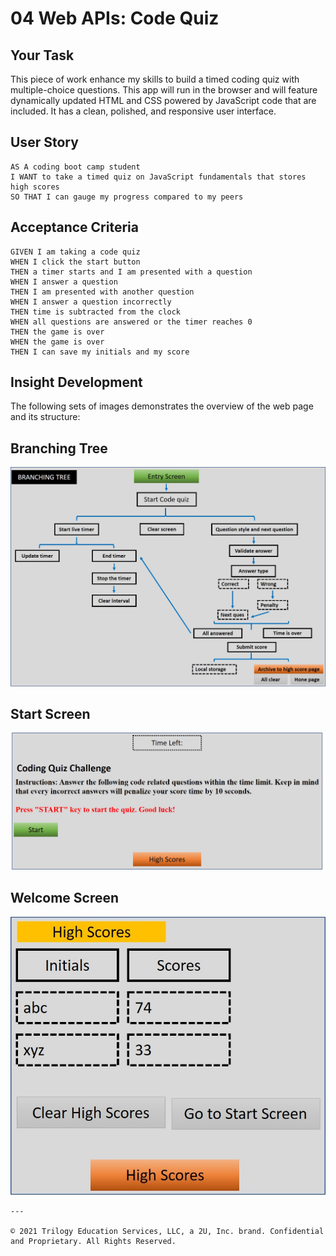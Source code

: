 # 04 Web APIs: Code Quiz

## Your Task

This piece of work enhance my skills to build a timed coding quiz with multiple-choice questions. This app will run in the browser and will feature dynamically updated HTML and CSS powered by JavaScript code that are included. It has a clean, polished, and responsive user interface.

## User Story

```
AS A coding boot camp student
I WANT to take a timed quiz on JavaScript fundamentals that stores high scores
SO THAT I can gauge my progress compared to my peers
```

## Acceptance Criteria

```
GIVEN I am taking a code quiz
WHEN I click the start button
THEN a timer starts and I am presented with a question
WHEN I answer a question
THEN I am presented with another question
WHEN I answer a question incorrectly
THEN time is subtracted from the clock
WHEN all questions are answered or the timer reaches 0
THEN the game is over
WHEN the game is over
THEN I can save my initials and my score
```

## Insight Development

The following sets of images demonstrates the overview of the web page and its structure:

## Branching Tree

![Branching Tree](./assets/images/Branching_tree.jpg)

## Start Screen

![Start Screen](./assets/images/Start_screen.jpg)

## Welcome Screen
![Welcome Screen](./assets/images/Highscores.jpg)
```
---

© 2021 Trilogy Education Services, LLC, a 2U, Inc. brand. Confidential and Proprietary. All Rights Reserved.

